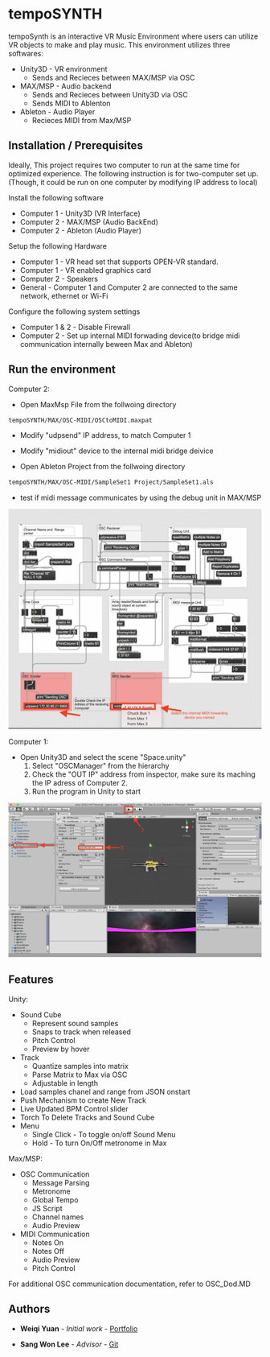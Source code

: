 # tempoSYNTH

tempoSynth is an interactive VR Music Environment where users can utilize VR objects to make and play music.
This environment utilizes three softwares:

* Unity3D - VR environment
  * Sends and Recieces between MAX/MSP via OSC
* MAX/MSP - Audio backend
  * Sends and Recieces between Unity3D via OSC
  * Sends MIDI to Ablenton
* Ableton - Audio Player
  * Recieces MIDI from Max/MSP

## Installation / Prerequisites

Ideally, This project requires two computer to run at the same time for optimized experience. The following instruction is for two-computer set up.
(Though, it could be run on one computer by modifying IP address to local)

Install the following software

* Computer 1 - Unity3D (VR Interface)
* Computer 2 - MAX/MSP (Audio BackEnd)
* Computer 2 - Ableton (Audio Player)

Setup the following Hardware

* Computer 1 - VR head set that supports OPEN-VR standard.
* Computer 1 - VR enabled graphics card
* Computer 2 - Speakers
* General - Computer 1 and Computer 2 are connected to the same network, ethernet or Wi-Fi
  
Configure the following system settings

* Computer 1 & 2 - Disable Firewall
* Computer 2 - Set up internal MIDI forwading device(to bridge midi communication internally beween Max and Ableton)

## Run the environment

Computer 2:

* Open MaxMsp File from the follwoing directory
  
```bash
⁨tempoSYNTH⁩/⁨MAX⁩/⁨OSC-MIDI/OSCtoMIDI.maxpat
```

  * Modify "udpsend" IP address, to match Computer 1
  * Modify "midiout" device to the internal midi bridge deivice

* Open Ableton Project from the follwoing directory
  
```bash
⁨tempoSYNTH⁩/⁨MAX⁩/⁨OSC-MIDI/⁨SampleSet1 Project⁩/SampleSet1.als
```

* test if midi message communicates by using the debug unit in MAX/MSP

![MAX](MAX_Config.png)  

Computer 1:

* Open Unity3D and select the scene "Space.unity"
  1. Select "OSCManager" from the hierarchy
  2. Check the "OUT IP" address from inspector, make sure its maching the IP adress of Computer 2.
  3. Run the program in Unity to start

![MAX](Unity_Config.png)
  
## Features

Unity:

* Sound Cube
  * Represent sound samples
  * Snaps to track when released
  * Pitch Control
  * Preview by hover
* Track
  * Quantize samples into matrix
  * Parse Matrix to Max via OSC
  * Adjustable in length
* Load samples chanel and range from JSON onstart
* Push Mechanism to create New Track
* Live Updated BPM Control slider
* Torch To Delete Tracks and Sound Cube
* Menu
  * Single Click - To toggle on/off Sound Menu
  * Hold - To turn On/Off metronome in Max

Max/MSP:

* OSC Communication
  * Message Parsing
  * Metronome
  * Global Tempo
  * JS Script
  * Channel names
  * Audio Preview
* MIDI Communication
  * Notes On
  * Notes Off
  * Audio Preview
  * Pitch Control

For additional OSC communication documentation, refer to OSC_Dod.MD

## Authors

* **Weiqi Yuan** - *Initial work* - [Portfolio](https://wiki0831.com)

* **Sang Won Lee** - *Advisor* - [Git](https://github.com/panavrin)